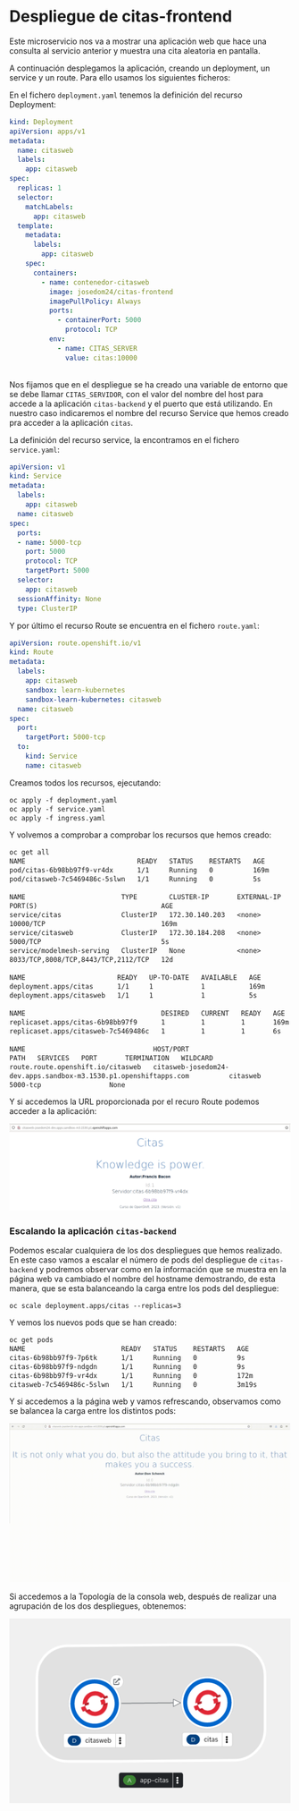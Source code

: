 # Despliegue de citas-frontend

Este microservicio nos va a mostrar una aplicación web que hace una consulta al servicio anterior y muestra una cita aleatoria en pantalla. 

A continuación desplegamos la aplicación, creando un deployment, un service y un route. Para ello usamos los siguientes ficheros:

En el fichero `deployment.yaml` tenemos la definición del recurso Deployment:

```yaml
kind: Deployment
apiVersion: apps/v1
metadata:
  name: citasweb
  labels:
    app: citasweb
spec:
  replicas: 1
  selector:
    matchLabels:
      app: citasweb
  template:
    metadata:
      labels:
        app: citasweb
    spec:
      containers:
        - name: contenedor-citasweb
          image: josedom24/citas-frontend
          imagePullPolicy: Always
          ports:
            - containerPort: 5000
              protocol: TCP
          env:
            - name: CITAS_SERVER
              value: citas:10000
            
```
Nos fijamos que en el despliegue se ha creado una variable de entorno que se debe llamar `CITAS_SERVIDOR`, con el valor del nombre del host para accede a la aplicación `citas-backend` y el puerto que está utilizando. En nuestro caso indicaremos el nombre del recurso Service que hemos creado pra acceder a la aplicación `citas`.

La definición del recurso service, la encontramos en el fichero `service.yaml`:

```yaml
apiVersion: v1
kind: Service
metadata:
  labels:
    app: citasweb
  name: citasweb
spec:
  ports:
  - name: 5000-tcp
    port: 5000
    protocol: TCP
    targetPort: 5000
  selector:
    app: citasweb
  sessionAffinity: None
  type: ClusterIP
```

Y por último el recurso Route se encuentra en el fichero `route.yaml`:

```yaml
apiVersion: route.openshift.io/v1
kind: Route
metadata:
  labels:
    app: citasweb
    sandbox: learn-kubernetes
    sandbox-learn-kubernetes: citasweb
  name: citasweb
spec:
  port:
    targetPort: 5000-tcp
  to:
    kind: Service
    name: citasweb
```

Creamos todos los recursos, ejecutando:

    oc apply -f deployment.yaml
    oc apply -f service.yaml
    oc apply -f ingress.yaml

Y volvemos a comprobar a comprobar los recursos que hemos creado:

    oc get all
    NAME                            READY   STATUS    RESTARTS   AGE
    pod/citas-6b98bb97f9-vr4dx      1/1     Running   0          169m
    pod/citasweb-7c5469486c-5slwn   1/1     Running   0          5s
    
    NAME                        TYPE        CLUSTER-IP       EXTERNAL-IP   PORT(S)                               AGE
    service/citas               ClusterIP   172.30.140.203   <none>        10000/TCP                             169m
    service/citasweb            ClusterIP   172.30.184.208   <none>        5000/TCP                              5s
    service/modelmesh-serving   ClusterIP   None             <none>        8033/TCP,8008/TCP,8443/TCP,2112/TCP   12d
    
    NAME                       READY   UP-TO-DATE   AVAILABLE   AGE
    deployment.apps/citas      1/1     1            1           169m
    deployment.apps/citasweb   1/1     1            1           5s
    
    NAME                                  DESIRED   CURRENT   READY   AGE
    replicaset.apps/citas-6b98bb97f9      1         1         1       169m
    replicaset.apps/citasweb-7c5469486c   1         1         1       6s
    
    NAME                                HOST/PORT                                                          PATH   SERVICES   PORT       TERMINATION   WILDCARD
    route.route.openshift.io/citasweb   citasweb-josedom24-dev.apps.sandbox-m3.1530.p1.openshiftapps.com          citasweb   5000-tcp                 None
    
Y si accedemos la URL proporcionada por el recuro Route podemos acceder a la aplicación:

![citas](img/citas2.png)

### Escalando la aplicación `citas-backend`

Podemos escalar cualquiera de los dos despliegues que hemos realizado. En este caso vamos a escalar el número de pods del despliegue de `citas-backend` y podremos observar como en la información que se muestra en la página web va cambiado el nombre del hostname demostrando, de esta manera, que se esta balanceando la carga entre los pods del despliegue:

    oc scale deployment.apps/citas --replicas=3

Y vemos los nuevos pods que se han creado:

    oc get pods
    NAME                        READY   STATUS    RESTARTS   AGE
    citas-6b98bb97f9-7p6tk      1/1     Running   0          9s
    citas-6b98bb97f9-ndgdn      1/1     Running   0          9s
    citas-6b98bb97f9-vr4dx      1/1     Running   0          172m
    citasweb-7c5469486c-5slwn   1/1     Running   0          3m19s

Y si accedemos a la página web y vamos refrescando, observamos como se balancea la carga entre los distintos pods:  

![citas](img/citas.gif)

Si accedemos a la Topología de la consola web, después de realizar una agrupación de los dos despliegues, obtenemos:

![citas](img/citas3.png)